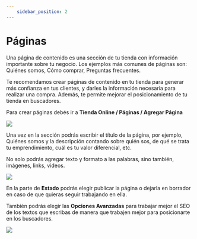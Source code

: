 ```yaml
---
    sidebar_position: 2
---
```

# Páginas

Una página de contenido es una sección de tu tienda con información importante sobre tu negocio. Los ejemplos más comunes de páginas son: Quiénes somos, Cómo comprar, Preguntas frecuentes. 

Te recomendamos crear páginas de contenido en tu tienda para generar más confianza en tus clientes, y darles la información necesaria para realizar una compra. Además, te permite mejorar el posicionamiento de tu tienda en buscadores.

Para crear páginas debés ir a **Tienda Online / Páginas / Agregar Página**

![](/Fotos/TiendaOnline/pagina1.png)

Una vez en la sección podrás escribir el título de la página, por ejemplo, Quiénes somos y la descripción contando sobre quién sos, de qué se trata tu emprendimiento, cuál es tu valor diferencial, etc. 

No solo podrás agregar texto y formato a las palabras, sino también, imágenes, links, videos. 

![](/Fotos/TiendaOnline/pagina2.png)

En la parte de **Estado** podrás elegir publicar la página o dejarla en borrador en caso de que quieras seguir trabajando en ella. 

También podrás elegir las **Opciones Avanzadas** para trabajar mejor el SEO de los textos que escribas de manera que trabajen mejor para posicionarte en los buscadores.

![](/Fotos/TiendaOnline/pagina3.png)
